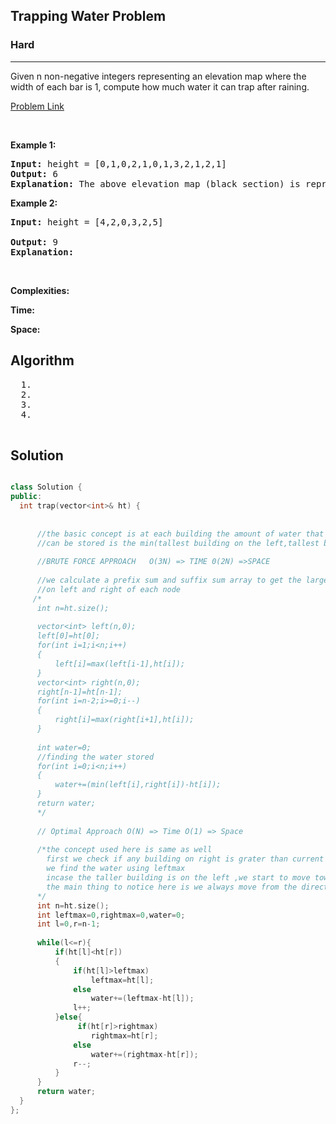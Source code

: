 <h2>Trapping Water Problem</h2>
<h3>Hard</h3><hr>
<div><p>
  
Given n non-negative integers representing an elevation map where the width of each bar is 1, compute how much water it can trap after raining.
 
</p>


[Problem Link](https://leetcode.com/problems/trapping-rain-water/)

<p>&nbsp;</p>
<p><strong>Example 1:</strong></p> 

      
 
<pre><strong>Input:</strong> height = [0,1,0,2,1,0,1,3,2,1,2,1]
<strong>Output:</strong> 6
<strong>Explanation:</strong> The above elevation map (black section) is represented by array [0,1,0,2,1,0,1,3,2,1,2,1]. In this case, 6 units of rain water (blue section) are being trapped.
</pre>

<p><strong>Example 2:</strong></p>

<pre><strong>Input:</strong> height = [4,2,0,3,2,5]
     
<strong>Output:</strong> 9
<strong>Explanation:</strong> 
</pre>

<p>&nbsp;</p>
<p><strong>Complexities:</strong></p>
<strong>Time:</strong> 
  
<strong>Space:</strong> 
  <h2> Algorithm </h2>
 <pre>
  1. 
  2.
  3. 
  4. 
  </pre>
  <h2> Solution </h2>
  
  ``` c++ 

 class Solution {
public:
    int trap(vector<int>& ht) {
        
        
        //the basic concept is at each building the amount of water that 
        //can be stored is the min(tallest building on the left,tallest build on right)
        
        //BRUTE FORCE APPROACH   O(3N) => TIME 0(2N) =>SPACE
        
        //we calculate a prefix sum and suffix sum array to get the largest building
        //on left and right of each node
       /*
        int n=ht.size();
        
        vector<int> left(n,0);
        left[0]=ht[0];
        for(int i=1;i<n;i++)
        {
            left[i]=max(left[i-1],ht[i]);
        }
        vector<int> right(n,0);
        right[n-1]=ht[n-1];
        for(int i=n-2;i>=0;i--)
        {
            right[i]=max(right[i+1],ht[i]);
        }
       
        int water=0;
        //finding the water stored
        for(int i=0;i<n;i++)
        {
            water+=(min(left[i],right[i])-ht[i]);
        }    
        return water;
        */
        
        // Optimal Approach O(N) => Time O(1) => Space
        
        /*the concept used here is same as well
          first we check if any building on right is grater than current element
          we find the water using leftmax
          incase the taller building is on the left ,we start to move towards it from the right
          the main thing to notice here is we always move from the direction with samller building thats the best I can explain
        */
        int n=ht.size();
        int leftmax=0,rightmax=0,water=0;
        int l=0,r=n-1;
        
        while(l<=r){
            if(ht[l]<ht[r])
            {
                if(ht[l]>leftmax)
                    leftmax=ht[l];
                else
                    water+=(leftmax-ht[l]);
                l++;
            }else{
                 if(ht[r]>rightmax)
                    rightmax=ht[r];
                else
                    water+=(rightmax-ht[r]);
                r--;
            }
        }
        return water;
    }
};
  ```
</div>
